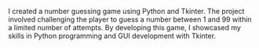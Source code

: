 I created a number guessing game using Python and Tkinter. The project involved challenging the player to guess a number between 1 and 99 within a limited number of attempts. By developing this game, I showcased my skills in Python programming and GUI development with Tkinter.
